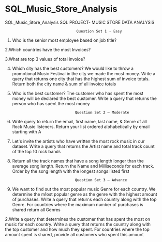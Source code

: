 # SQL_Music_Store_Analysis
SQL_Music_Store_Analysis
SQL PROJECT- MUSIC STORE DATA ANALYSIS

                                     Question Set 1 - Easy
1. Who is the senior most employee based on job title?

2.Which countries have the most Invoices?
 
3.What are top 3 values of total invoice?

4. Which city has the best customers? We would like to throw a promotional Music 
Festival in the city we made the most money. Write a query that returns one city that 
has the highest sum of invoice totals. Return both the city name & sum of all invoice 
totals

5. Who is the best customer? The customer who has spent the most money will be 
declared the best customer. Write a query that returns the person who has spent the 
most money

                                    Question Set 2 – Moderate
1. Write query to return the email, first name, last name, & Genre of all Rock Music 
listeners. Return your list ordered alphabetically by email starting with A

2. Let's invite the artists who have written the most rock music in our dataset. Write a 
query that returns the Artist name and total track count of the top 10 rock bands

3. Return all the track names that have a song length longer than the average song length. 
Return the Name and Milliseconds for each track. Order by the song length with the 
longest songs listed first


                                    Question Set 3 – Advance
1. We want to find out the most popular music Genre for each country. We determine the 
m1ost popular genre as the genre with the highest amount of purchases. Write a query 
that returns each country along with the top Genre. For countries where the maximum 
number of purchases is shared return all Genres

2.Write a query that determines the customer that has spent the most on music for each 
country. Write a query that returns the country along with the top customer and how
much they spent. For countries where the top amount spent is shared, provide all 
customers who spent this amount
